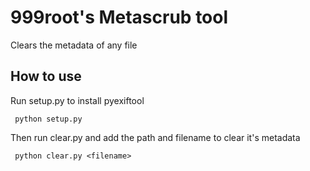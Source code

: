 # 999root's Metascrub tool
Clears the metadata of any file

## How to use

Run setup.py to install pyexiftool

```
 python setup.py
```

Then run clear.py and add the path and filename to clear it's metadata
```
 python clear.py <filename>
```
